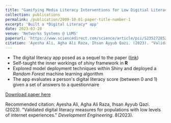 ```yaml
---
title: "Gamifying Media Literacy Interventions for Low Digitial Literacy Populations "
collection: publications
permalink: /publication/2009-10-01-paper-title-number-1
excerpt: 'Built a *Digital Literacy* app'
date: 2023-03-20
venue: 'Networks Systems @ LUMS'
paperurl: 'https://www.sciencedirect.com/science/article/pii/S2352728523000015'
citation: 'Ayesha Ali, Agha Ali Raza, Ihsan Ayyub Qazi. (2023). "Validated digital literacy measures for populations with low levels of internet experiences." <i>Development Engineering</i>. 8(2023).'
---
```

- The digital literacy app posed as a sequel to the paper ([link](https://www.sciencedirect.com/science/article/pii/S2352728523000015))
- Self-taught the inner workings of *shiny* framework in **R**
- Explored model deployment techniques within Shiny and deployed a *Random Forest* machine learning algorithm
- The app evaluates a person's digital literacy score (between 0 and 1) given a set of answers to a questionnaire

[Download paper here](https://www.sciencedirect.com/science/article/pii/S2352728523000015)

Recommended citation: Ayesha Ali, Agha Ali Raza, Ihsan Ayyub Qazi. (2023). "Validated digital literacy measures for populations with low levels of internet experiences." <i>Development Engineering</i>. 8(2023).